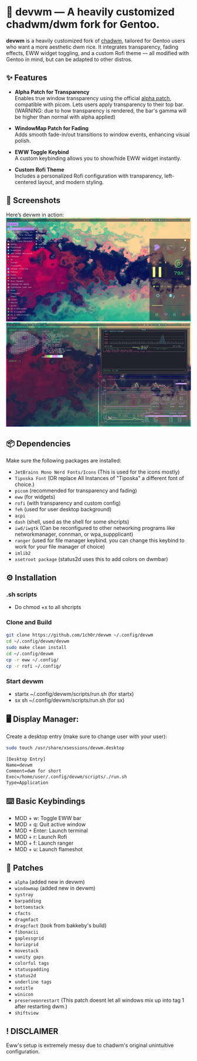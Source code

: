 
# 🧠 devwm — A heavily customized chadwm/dwm fork for Gentoo.


**devwm** is a heavily customized fork of [chadwm](https://github.com/siduck/chadwm), tailored for Gentoo users who want a more aesthetic dwm rice. It integrates transparency, fading effects, EWW widget toggling, and a custom Rofi theme — all modified with Gentoo in mind, but can be adapted to other distros.

## ✨ Features

- **Alpha Patch for Transparency**  
  Enables true window transparency using the official [alpha patch](https://dwm.suckless.org/patches/alpha/), compatible with picom.
  Lets users apply transparency to their top bar. (WARNING: due to how transparency is rendered, the bar's gamma will be higher than normal with alpha applied)

- **WindowMap Patch for Fading**  
  Adds smooth fade-in/out transitions to window events, enhancing visual polish.

- **EWW Toggle Keybind**  
  A custom keybinding allows you to show/hide EWW widget instantly.

- **Custom Rofi Theme**  
  Includes a personalized Rofi configuration with transparency, left-centered layout, and modern styling.

## 📸 Screenshots

Here’s devwm in action:
![Rofi theme/EWW](assets/ewwrofi.png)
![r/unixporn style fetch](assets/fetch.png)

## 📦 Dependencies

Make sure the following packages are installed:
- `JetBrains Mono Nerd Fonts/Icons` (This is used for the icons mostly)
- `Tiposka Font` (OR replace All Instances of "Tiposka" a different font of choice.)
- `picom` (recommended for transparency and fading)
- `eww` (for widgets)
- `rofi` (with transparency and custom config)
- `feh` (used for user desktop background)
- `acpi`
- `dash` (shell, used as the shell for some shcripts) 
- `iwd/iwgtk` (Can be reconfigured to other networking programs like networkmanager, connman, or wpa_suppplicant)
- `ranger` (used for file manager keybind. you can change this keybind to work for your file manager of choice)
- `imlib2`
- `xsetroot package` (status2d uses this to add colors on dwmbar)


## ⚙️ Installation

### .sh scripts
- Do chmod +x to all shcripts

### Clone and Build

```bash
git clone https://github.com/1ch0r/devwm ~/.config/devwm
cd ~/.config/devwm/devwm
sudo make clean install
cd ~/.config/devwm
cp -r eww ~/.config/
cp -r rofi ~/.config/
```
### Start devwm
- startx ~/.config/devwm/scripts/run.sh (for startx)
- sx sh ~/.config/devwm/scripts/run.sh (for sx)

## 🖥️ Display Manager:

Create a desktop entry (make sure to change user with your user):

```bash
sudo touch /usr/share/xsessions/devwm.desktop
```
```
[Desktop Entry]
Name=devwm
Comment=dwm for short
Exec=/home/user/.config/devwm/scripts/./run.sh 
Type=Application 
```

## ⌨️ Basic Keybindings
- MOD + w:	Toggle EWW bar
- MOD + q:  Quit active window
- MOD + Enter:	Launch terminal
- MOD + r:	Launch Rofi
- MOD + f:	Launch ranger
- MOD + u:  Launch flameshot


## 📄 Patches

  - `alpha` (added new in devwm)
  - `windowmap` (added new in devwm)
  - `systray`
  - `barpadding`
  - `bottomstack`
  - `cfacts`
  - `dragmfact`
  - `dragcfact` (took from bakkeby's build)
  - `fibonacii`
  - `gaplessgrid`
  - `horizgrid`
  - `movestack`
  - `vanity gaps`
  - `colorful tags`
  - `statuspadding`
  - `status2d`
  - `underline tags`
  - `notitle`
  - `winicon`
  - `preserveonrestart` (This patch doesnt let all windows mix up into tag 1 after restarting dwm.)
  - `shiftview`


## ! DISCLAIMER
Eww's setup is extremely messy due to chadwm's original unintuitive configuration.

